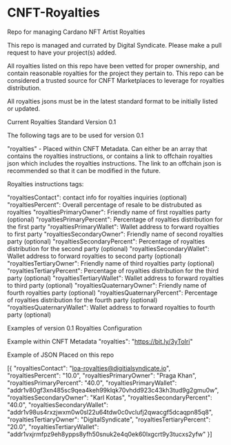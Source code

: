 # CNFT-Royalties
Repo for managing Cardano NFT Artist Royalties

This repo is managed and currated by Digital Syndicate.  Please make a pull request to have your project(s) added.

All royalties listed on this repo have been vetted for proper ownership, and contain reasonable royalties for the project they pertain to.
This repo can be considered a trusted source for CNFT Marketplaces to leverage for royalties distribution.

All royalties jsons must be in the latest standard format to be initially listed or updated.

Current Royalties Standard Version 0.1

The following tags are to be used for version 0.1

"royalties" - Placed within CNFT Metadata.  Can either be an array that contains the royalties instructions, or contains a link to offchain royalties json which includes the royalties instructions.  The link to an offchain json is recommended so that it can be modified in the future.

Royalties instructions tags:

"royaltiesContact": contact info for royalties inquiries (optional)
"royaltiesPercent": Overall percentage of resale to be distrubuted as royalties
"royaltiesPrimaryOwner": Friendly name of first royalties party (optional)
"royaltiesPrimaryPercent": Percentage of royalties distribution for the first party
"royaltiesPrimaryWallet": Wallet address to forward royalties to first party
"royaltiesSecondaryOwner": Friendly name of second royalties party (optional)
"royaltiesSecondaryPercent": Percentage of royalties distribution for the second party (optional)
"royaltiesSecondaryWallet": Wallet address to forward royalties to second party (optional)
"royaltiesTertiaryOwner": Friendly name of third royalties party (optional)
"royaltiesTertiaryPercent": Percentage of royalties distribution for the third party (optional)
"royaltiesTertiaryWallet": Wallet address to forward royalties to third party (optional)
"royaltiesQuaternaryOwner": Friendly name of fourth royalties party (optional)
"royaltiesQuaternaryPercent": Percentage of royalties distribution for the fourth party (optional)
"royaltiesQuaternaryWallet": Wallet address to forward royalties to fourth party (optional)



Examples of version 0.1 Royalties Configuration

Example within CNFT Metadata
"royalties": "https://bit.ly/3yToIri"

Example of JSON Placed on this repo

[{
	"royaltiesContact": "loa-royalties@digitialsyndicate.io",
	"royaltiesPercent": "10.0",
	"royaltiesPrimaryOwner": "Praga Khan",
	"royaltiesPrimaryPercent": "40.0",
	"royaltiesPrimaryWallet": "addr1v80gf3xn485sc9qea4keh99klqk70vhdd923c43kh3tud9g2gmu0w",
	"royaltiesSecondaryOwner": "Karl Kotas",
	"royaltiesSecondaryPercent": "40.0",
	"royaltiesSecondaryWallet": "addr1v98us4rxzjwxm0w0sl22u64tdw0c0vclufj2qwacgf5dcaqpn85q8",
	"royaltiesTertiaryOwner": "DigitalSyndicate",
	"royaltiesTertiaryPercent": "20.0",
	"royaltiesTertiaryWallet": "addr1vxjrmfpz9eh8ypps8yfh50snuk2e4q0ek60lxgcrt9y3tucxs2yfw"
}]
